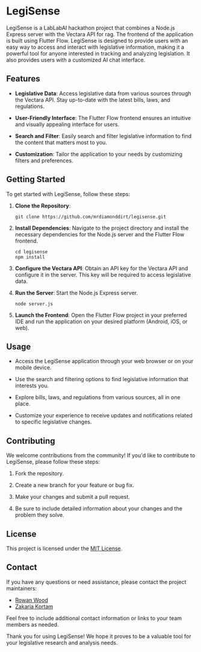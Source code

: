 # LegiSense

LegiSense is a LabLabAI hackathon project that combines a Node.js Express server with the Vectara API for rag. The frontend of the application is built using Flutter Flow. LegiSense is designed to provide users with an easy way to access and interact with legislative information, making it a powerful tool for anyone interested in tracking and analyzing legislation. It also provides users with a customized AI chat interface.


## Features

- **Legislative Data**: Access legislative data from various sources through the Vectara API. Stay up-to-date with the latest bills, laws, and regulations.

- **User-Friendly Interface**: The Flutter Flow frontend ensures an intuitive and visually appealing interface for users.

- **Search and Filter**: Easily search and filter legislative information to find the content that matters most to you.

- **Customization**: Tailor the application to your needs by customizing filters and preferences.

## Getting Started

To get started with LegiSense, follow these steps:

1. **Clone the Repository**: 

    ```
    git clone https://github.com/mrdiamonddirt/legisense.git
    ```

2. **Install Dependencies**: Navigate to the project directory and install the necessary dependencies for the Node.js server and the Flutter Flow frontend.

    ```
    cd legisense
    npm install
    ```

3. **Configure the Vectara API**: Obtain an API key for the Vectara API and configure it in the server. This key will be required to access legislative data.

4. **Run the Server**: Start the Node.js Express server.

    ```
    node server.js
    ```

5. **Launch the Frontend**: Open the Flutter Flow project in your preferred IDE and run the application on your desired platform (Android, iOS, or web).

## Usage

- Access the LegiSense application through your web browser or on your mobile device.

- Use the search and filtering options to find legislative information that interests you.

- Explore bills, laws, and regulations from various sources, all in one place.

- Customize your experience to receive updates and notifications related to specific legislative changes.

## Contributing

We welcome contributions from the community! If you'd like to contribute to LegiSense, please follow these steps:

1. Fork the repository.

2. Create a new branch for your feature or bug fix.

3. Make your changes and submit a pull request.

4. Be sure to include detailed information about your changes and the problem they solve.

## License

This project is licensed under the [MIT License](http://opensource.org/licenses/MIT).

## Contact

If you have any questions or need assistance, please contact the project maintainers:

- [Rowan Wood](http://github.com/mrdiamonddirt)
- [Zakaria Kortam](https://github.com/zkortam)

Feel free to include additional contact information or links to your team members as needed.

Thank you for using LegiSense! We hope it proves to be a valuable tool for your legislative research and analysis needs.
